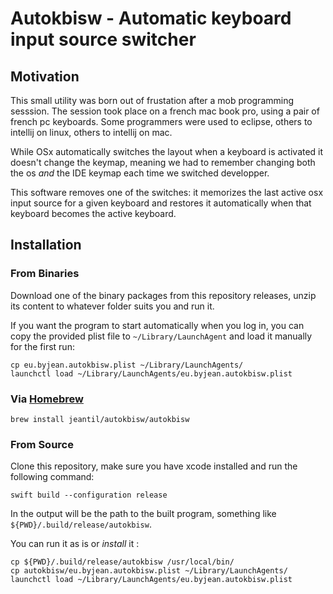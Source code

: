 # Autokbisw - Automatic keyboard input source switcher

## Motivation

This small utility was born out of frustation after a mob programming sesssion.
The session took place on a french mac book pro, using a pair of french pc
keyboards. Some programmers were used to eclipse, others to intellij on linux,
others to intellij on mac. 

While OSx automatically switches the layout when a keyboard is activated it
doesn't change the keymap, meaning we had to remember changing both the os _and_
the IDE keymap each time we switched developper. 

This software removes one of the switches: it memorizes the last active osx
input source for a given keyboard and restores it automatically when that
keyboard becomes the active keyboard. 

## Installation 

### From Binaries

Download one of the binary packages from this repository releases, unzip its
content to whatever folder suits you and run it. 

If you want the program to start automatically when you log in,
you can copy the provided plist file to `~/Library/LaunchAgent` and load it
manually for the first run: 
```
cp eu.byjean.autokbisw.plist ~/Library/LaunchAgents/
launchctl load ~/Library/LaunchAgents/eu.byjean.autokbisw.plist
```

### Via [Homebrew](https://brew.sh)

`brew install jeantil/autokbisw/autokbisw`

### From Source

Clone this repository, make sure you have xcode installed and run the following command:
```
swift build --configuration release
```
In the output will be the path to the built program, something like `${PWD}/.build/release/autokbisw`.

You can run it as is or _install_ it : 

```
cp ${PWD}/.build/release/autokbisw /usr/local/bin/
cp autokbisw/eu.byjean.autokbisw.plist ~/Library/LaunchAgents/
launchctl load ~/Library/LaunchAgents/eu.byjean.autokbisw.plist
```
